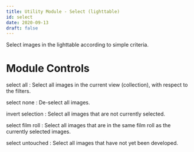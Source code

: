 ```yaml
---
title: Utility Module - Select (lighttable)
id: select
date: 2020-09-13
draft: false
---
```


Select images in the lighttable according to simple criteria.

# Module Controls

select all
: Select all images in the current view (collection), with respect to the filters.

select none
: De-select all images.

invert selection
: Select all images that are not currently selected.

select film roll
: Select all images that are in the same film roll as the currently selected images.

select untouched
: Select all images that have not yet been developed.
